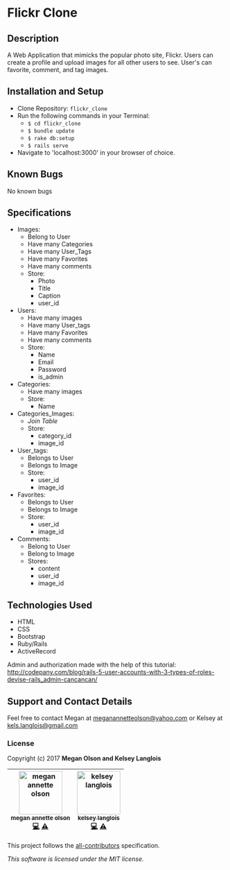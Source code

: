 # Flickr Clone

## Description

A Web Application that mimicks the popular photo site, Flickr. Users can create a profile and upload images for all other users to see. User's can favorite, comment, and tag images.

## Installation and Setup

* Clone Repository: `flickr_clone`
* Run the following commands in your Terminal:
  * `$ cd flickr_clone`
  * `$ bundle update`
  * `$ rake db:setup`
  * `$ rails serve`
* Navigate to 'localhost:3000' in your browser of choice.

## Known Bugs

No known bugs

## Specifications

* Images:
  * Belong to User
  * Have many Categories
  * Have many User_Tags
  * Have many Favorites
  * Have many comments
  * Store:
    * Photo
    * Title
    * Caption
    * user_id
* Users:
  * Have many images
  * Have many User_tags
  * Have many Favorites
  * Have many comments
  * Store:
    * Name
    * Email
    * Password
    * is_admin
* Categories:
  * Have many images
  * Store:
    * Name
* Categories_Images:
  * _Join Table_
  * Store:
    * category_id
    * image_id
* User_tags:
  * Belongs to User
  * Belongs to Image
  * Store:
    * user_id
    * image_id
* Favorites:
  * Belongs to User
  * Belongs to Image
  * Store:
    * user_id
    * image_id
* Comments:
  * Belong to User
  * Belong to Image
  * Stores:
    * content
    * user_id
    * image_id


## Technologies Used

* HTML
* CSS
* Bootstrap
* Ruby/Rails
* ActiveRecord

Admin and authorization made with the help of this tutorial: http://codepany.com/blog/rails-5-user-accounts-with-3-types-of-roles-devise-rails_admin-cancancan/

## Support and Contact Details

Feel free to contact Megan at meganannetteolson@yahoo.com or Kelsey at kels.langlois@gmail.com

### License

Copyright (c) 2017 **Megan Olson and Kelsey Langlois**

<!-- Contributors START
megan_annette_olson MegOlson https://github.com/MegOlson code tests
kelsey_langlois langlk https://github.com/langlk code tests
Contributors END -->
<!-- Contributors table START -->
| <img src="https://avatars.githubusercontent.com/MegOlson?s=100" width="100" alt="megan annette olson" /><br />[<sub>megan annette olson</sub>](https://github.com/MegOlson)<br />[💻](https://github.com/MegOlson/flickr_clone/commits?author=MegOlson) [⚠️](https://github.com/MegOlson/flickr_clone/commits?author=MegOlson) | <img src="https://avatars.githubusercontent.com/langlk?s=100" width="100" alt="kelsey langlois" /><br />[<sub>kelsey langlois</sub>](https://github.com/langlk)<br />[💻](https://github.com/MegOlson/flickr_clone/commits?author=langlk) [⚠️](https://github.com/MegOlson/flickr_clone/commits?author=langlk) |
| :---: | :---: |
<!-- Contributors table END -->
This project follows the [all-contributors](https://github.com/kentcdodds/all-contributors) specification.


*This software is licensed under the MIT license.*
